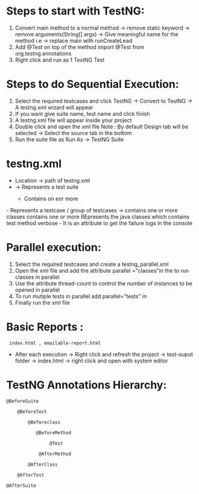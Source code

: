 

# Steps to start with TestNG:
  1. Convert main method to a normal method
      -> remove static keyword
      -> remove arguments(String[] args)
      -> Give meaningful name for the method
         i.e -> replace main with runCreateLead
  2. Add @Test on top of the method
      import @Test from org.testng.annotations  
  3. Right click and run as 1 TestNG Test

# Steps to do Sequential Execution:
1. Select the required testcases and click TestNG -> Convert to TestNG -> A testng.xml wizard will appear
2. If you want give suite name, test name and click finish
3. A testng.xml file will appear inside your project
4. Double click and open the xml file
   Note : By default Design tab will be selected -> Select the source tab in the bottom
5. Run the suite file as Run As -> TestNG Suite   

# testng.xml
   - Location -> path of testng.xml
   - <suite>    -> Represents a test suite
     - Contains on eor more <test>
   <test> 
     - Represents a testcase / group of testcases
      -> contains one or more classes
    <classes>
       contains one or more <class> 
     <class>
       REpresents the java classes which contains test method
       verbose - It is an attribute to get the failure logs in the console


# Parallel execution:
 1. Select the required testcases and create a testng_parallel.xml
 2. Open the xml file and add the attribute parallel ="classes"in the <test> to run classes in parallel
 3. Use the attribute thread-count to control the number of instances to be opened in parallel
 4. To run mutiple tests in parallel add parallel="tests" in <suite>
 5. Finally run the xml file 


# Basic Reports :
     index.html , emailable-report.html
   - After each execution -> Right click and refresh the project -> test-ouput folder -> index.html 
   -> right click and open with system editor  

 # TestNG Annotations Hierarchy: 

    @BeforeSuite

        @BeforeTest

            @Beforeclass

               @BeforeMethod 
            
                    @Test

                @AfterMethod

            @AfterClass

        @AfterTest

    @AfterSuite    



          